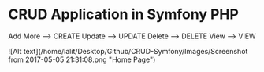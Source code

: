 CRUD Application in Symfony PHP
===

Add More --> CREATE
Update   --> UPDATE
Delete   --> DELETE
View     --> VIEW

![Alt text](/home/lalit/Desktop/Github/CRUD-Symfony/Images/Screenshot from 2017-05-05 21:31:08.png "Home Page")

